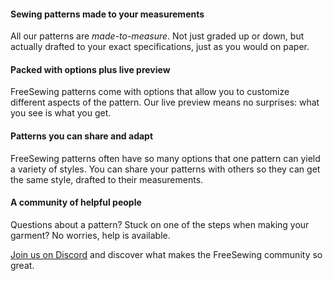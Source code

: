 ---
---

#### Sewing patterns made to your measurements

All our patterns are *made-to-measure*.
Not just graded up or down, but actually drafted to your exact specifications, just as you would on paper.

#### Packed with options plus live preview

FreeSewing patterns come with options that allow you to customize different aspects of the pattern.
Our live preview means no surprises: what you see is what you get.

#### Patterns you can share and adapt

FreeSewing patterns often have so many options that one pattern can yield a variety of styles.
You can share your patterns with others so they can get the same style, drafted to their measurements.

#### A community of helpful people

Questions about a pattern? Stuck on one of the steps when making your garment? No worries, help is available.

[Join us on Discord](https://discord.freesewing.org/) and discover what makes the FreeSewing community so great.
